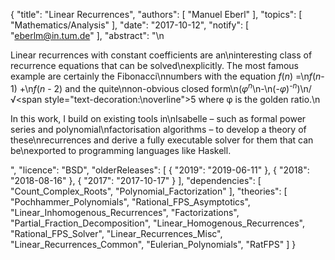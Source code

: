 {
    "title": "Linear Recurrences",
    "authors": [
        "Manuel Eberl"
    ],
    "topics": [
        "Mathematics/Analysis"
    ],
    "date": "2017-10-12",
    "notify": [
        "eberlm@in.tum.de"
    ],
    "abstract": "\n<p> Linear recurrences with constant coefficients are an\ninteresting class of recurrence equations that can be solved\nexplicitly. The most famous example are certainly the Fibonacci\nnumbers with the equation <i>f</i>(<i>n</i>) =\n<i>f</i>(<i>n</i>-1) +\n<i>f</i>(<i>n</i> - 2) and the quite\nnon-obvious closed form\n(<i>&phi;</i><sup><i>n</i></sup>\n-\n(-<i>&phi;</i>)<sup>-<i>n</i></sup>)\n/ &radic;<span style=\"text-decoration:\noverline\">5</span> where &phi; is the golden ratio.\n</p> <p> In this work, I build on existing tools in\nIsabelle &ndash; such as formal power series and polynomial\nfactorisation algorithms &ndash; to develop a theory of these\nrecurrences and derive a fully executable solver for them that can be\nexported to programming languages like Haskell. </p>",
    "licence": "BSD",
    "olderReleases": [
        {
            "2019": "2019-06-11"
        },
        {
            "2018": "2018-08-16"
        },
        {
            "2017": "2017-10-17"
        }
    ],
    "dependencies": [
        "Count_Complex_Roots",
        "Polynomial_Factorization"
    ],
    "theories": [
        "Pochhammer_Polynomials",
        "Rational_FPS_Asymptotics",
        "Linear_Inhomogenous_Recurrences",
        "Factorizations",
        "Partial_Fraction_Decomposition",
        "Linear_Homogenous_Recurrences",
        "Rational_FPS_Solver",
        "Linear_Recurrences_Misc",
        "Linear_Recurrences_Common",
        "Eulerian_Polynomials",
        "RatFPS"
    ]
}